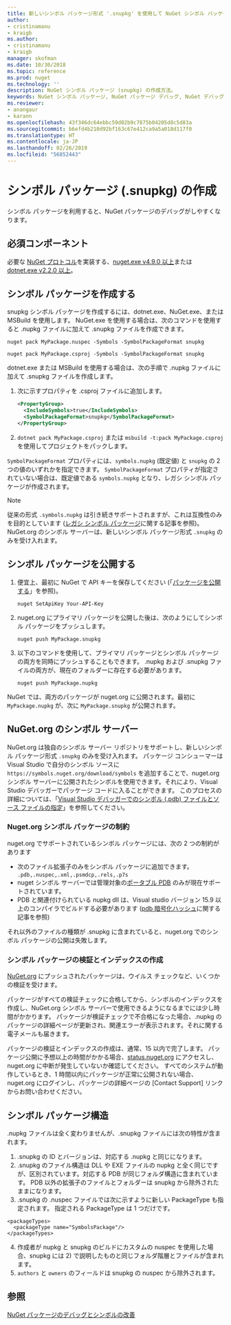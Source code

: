 ```yaml
---
title: 新しいシンボル パッケージ形式 '.snupkg' を使用して NuGet シンボル パッケージを公開する方法 | Microsoft Docs
author:
- cristinamanu
- kraigb
ms.author:
- cristinamanu
- kraigb
manager: skofman
ms.date: 10/30/2018
ms.topic: reference
ms.prod: nuget
ms.technology: ''
description: NuGet シンボル パッケージ (snupkg) の作成方法。
keywords: NuGet シンボル パッケージ, NuGet パッケージ デバッグ, NuGet デバッグ対応, パッケージ シンボル, シンボル パッケージ規則
ms.reviewer:
- anangaur
- karann
ms.openlocfilehash: 43f346dc64ebbc59d02b9c7875b04205d8c5d83a
ms.sourcegitcommit: b6efd4b210d92bf163c67e412ca9a5a018d117f0
ms.translationtype: HT
ms.contentlocale: ja-JP
ms.lasthandoff: 02/26/2019
ms.locfileid: "56852443"
---
```

# <a name="creating-symbol-packages-snupkg"></a>シンボル パッケージ (.snupkg) の作成

シンボル パッケージを利用すると、NuGet パッケージのデバッグがしやすくなります。

## <a name="prerequisites"></a>必須コンポーネント

必要な [NuGet プロトコル](../api/nuget-protocols.md)を実装する、[nuget.exe v4.9.0 以上](https://www.nuget.org/downloads)または [dotnet.exe v2.2.0 以上](https://www.microsoft.com/net/download/dotnet-core/2.2)。

## <a name="creating-a-symbol-package"></a>シンボル パッケージを作成する

snupkg シンボル パッケージを作成するには、dotnet.exe、NuGet.exe、または MSBuild を使用します。 NuGet.exe を使用する場合は、次のコマンドを使用すると .nupkg ファイルに加えて .snupkg ファイルを作成できます。

```
nuget pack MyPackage.nuspec -Symbols -SymbolPackageFormat snupkg

nuget pack MyPackage.csproj -Symbols -SymbolPackageFormat snupkg
```

dotnet.exe または MSBuild を使用する場合は、次の手順で .nupkg ファイルに加えて .snupkg ファイルを作成します。

1. 次に示すプロパティを .csproj ファイルに追加します。

    ```xml
    <PropertyGroup>
      <IncludeSymbols>true</IncludeSymbols>
      <SymbolPackageFormat>snupkg</SymbolPackageFormat>
    </PropertyGroup>
    ```

1. `dotnet pack MyPackage.csproj` または `msbuild -t:pack MyPackage.csproj` を使用してプロジェクトをパックします。

`SymbolPackageFormat` プロパティには、`symbols.nupkg` (既定値) と `snupkg` の 2 つの値のいずれかを指定できます。 `SymbolPackageFormat` プロパティが指定されていない場合は、既定値である `symbols.nupkg` となり、レガシ シンボル パッケージが作成されます。

> [!Note]
> 従来の形式 `.symbols.nupkg` は引き続きサポートされますが、これは互換性のみを目的としています ([レガシ シンボル パッケージ](Symbol-Packages.md)に関する記事を参照)。 NuGet.org のシンボル サーバーは、新しいシンボル パッケージ形式 `.snupkg` のみを受け入れます。

## <a name="publishing-a-symbol-package"></a>シンボル パッケージを公開する

1. 便宜上、最初に NuGet で API キーを保存してください (「[パッケージを公開する](../create-packages/publish-a-package.md)」を参照)。

    ```cli
    nuget SetApiKey Your-API-Key
    ```

1. nuget.org にプライマリ パッケージを公開した後は、次のようにしてシンボル パッケージをプッシュします。

    ```cli
    nuget push MyPackage.snupkg
    ```

1. 以下のコマンドを使用して、プライマリ パッケージとシンボル パッケージの両方を同時にプッシュすることもできます。 .nupkg および .snupkg ファイルの両方が、現在のフォルダーに存在する必要があります。

    ```cli
    nuget push MyPackage.nupkg
    ```

NuGet では、両方のパッケージが nuget.org に公開されます。最初に `MyPackage.nupkg` が、次に `MyPackage.snupkg` が公開されます。

## <a name="nugetorg-symbol-server"></a>NuGet.org のシンボル サーバー

NuGet.org は独自のシンボル サーバー リポジトリをサポートし、新しいシンボル パッケージ形式 `.snupkg` のみを受け入れます。 パッケージ コンシューマーは Visual Studio で自分のシンボル ソースに `https://symbols.nuget.org/download/symbols` を追加することで、nuget.org シンボル サーバーに公開されたシンボルを使用できます。それにより、Visual Studio デバッガーでパッケージ コードに入ることができます。 このプロセスの詳細については、「[Visual Studio デバッガーでのシンボル (.pdb) ファイルとソース ファイルの指定](https://docs.microsoft.com/en-us/visualstudio/debugger/specify-symbol-dot-pdb-and-source-files-in-the-visual-studio-debugger?view=vs-2017)」を参照してください。

### <a name="nugetorg-symbol-package-constraints"></a>Nuget.org シンボル パッケージの制約

nuget.org でサポートされているシンボル パッケージには、次の 2 つの制約があります

- 次のファイル拡張子のみをシンボル パッケージに追加できます。 ```.pdb,.nuspec,.xml,.psmdcp,.rels,.p7s```
- nuget シンボル サーバーでは管理対象の[ポータブル PDB](https://github.com/dotnet/corefx/blob/master/src/System.Reflection.Metadata/specs/PortablePdb-Metadata.md) のみが現在サポートされています。
- PDB と関連付けられている nupkg dll は、Visual studio バージョン 15.9 以上のコンパイラでビルドする必要があります ([pdb 暗号化ハッシュ](https://github.com/dotnet/roslyn/issues/24429)に関する記事を参照)

それ以外のファイルの種類が .snupkg に含まれていると、nuget.org でのシンボル パッケージの公開は失敗します。

### <a name="symbol-package-validation-and-indexing"></a>シンボル パッケージの検証とインデックスの作成

[NuGet.org](https://www.nuget.org/) にプッシュされたパッケージは、ウイルス チェックなど、いくつかの検証を受けます。

パッケージがすべての検証チェックに合格してから、シンボルのインデックスを作成し、NuGet.org シンボル サーバーで使用できるようになるまでには少し時間がかかります。 パッケージが検証チェックで不合格になった場合、.nupkg のパッケージの詳細ページが更新され、関連エラーが表示されます。それに関する電子メールも届きます。

パッケージの検証とインデックスの作成は、通常、15 以内で完了します。 パッケージ公開に予想以上の時間がかかる場合、[status.nuget.org](https://status.nuget.org/) にアクセスし、nuget.org に中断が発生していないか確認してください。 すべてのシステムが動作しているとき、1 時間以内にパッケージが正常に公開されない場合、nuget.org にログインし、パッケージの詳細ページの [Contact Support] リンクからお問い合わせください。

## <a name="symbol-package-structure"></a>シンボル パッケージ構造

.nupkg ファイルは全く変わりませんが、.snupkg ファイルには次の特性が含まれます。

1) .snupkg の ID とバージョンは、対応する .nupkg と同じになります。
2) .snupkg のファイル構造は DLL や EXE ファイルの nupkg と全く同じですが、区別されています。対応する PDB が同じフォルダ構造に含まれています。 PDB 以外の拡張子のファイルとフォルダーは snupkg から除外されたままになります。
3) .snupkg の .nuspec ファイルでは次に示すように新しい PackageType も指定されます。 指定される PackageType は 1 つだけです。 
``` 
<packageTypes>
  <packageType name="SymbolsPackage"/>
</packageTypes>
```
4) 作成者が nupkg と snupkg のビルドにカスタムの nuspec を使用した場合、snupkg には 2) で説明したものと同じフォルダ階層とファイルが含まれます。
5) ```authors``` と ```owners``` のフィールドは snupkg の nuspec から除外されます。

## <a name="see-also"></a>参照

[NuGet パッケージのデバッグとシンボルの改善](https://github.com/NuGet/Home/wiki/NuGet-Package-Debugging-&-Symbols-Improvements)
